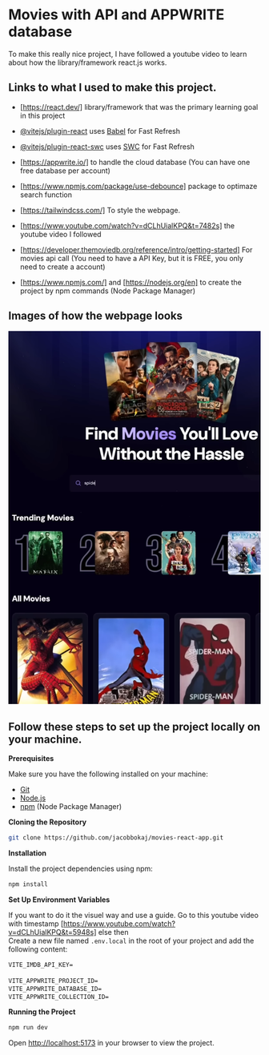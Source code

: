 # Movies with API and APPWRITE database

To make this really nice project, I have followed a youtube video to learn about how the library/framework react.js works. 

## Links to what I used to make this project.

- [https://react.dev/] library/framework that was the primary learning goal in this project
- [@vitejs/plugin-react](https://github.com/vitejs/vite-plugin-react/blob/main/packages/plugin-react/README.md) uses [Babel](https://babeljs.io/) for Fast Refresh
- [@vitejs/plugin-react-swc](https://github.com/vitejs/vite-plugin-react-swc) uses [SWC](https://swc.rs/) for Fast Refresh

- [https://appwrite.io/] to handle the cloud database (You can have one free database per account)
- [https://www.npmjs.com/package/use-debounce] package to optimaze search function
- [https://tailwindcss.com/] To style the webpage.
- [https://www.youtube.com/watch?v=dCLhUialKPQ&t=7482s] the youtube video I followed
- [https://developer.themoviedb.org/reference/intro/getting-started] For movies api call (You need to have a API Key, but it is FREE, you only need to create a account)
- [https://www.npmjs.com/] and [https://nodejs.org/en] to create the project by npm commands (Node Package Manager)
## Images of how the webpage looks

![alt text](Website_example.png)

## Follow these steps to set up the project locally on your machine.

**Prerequisites**

Make sure you have the following installed on your machine:

- [Git](https://git-scm.com/)
- [Node.js](https://nodejs.org/en)
- [npm](https://www.npmjs.com/) (Node Package Manager)

**Cloning the Repository**

```bash
git clone https://github.com/jacobbokaj/movies-react-app.git
```

**Installation**

Install the project dependencies using npm:

```bash
npm install
```

**Set Up Environment Variables**

If you want to do it the visuel way and use a guide. Go to this youtube video with timestamp [https://www.youtube.com/watch?v=dCLhUialKPQ&t=5948s] else then<br>
Create a new file named `.env.local` in the root of your project and add the following content:

```env
VITE_IMDB_API_KEY=

VITE_APPWRITE_PROJECT_ID=
VITE_APPWRITE_DATABASE_ID=
VITE_APPWRITE_COLLECTION_ID=
```

**Running the Project**

```bash
npm run dev
```

Open [http://localhost:5173](http://localhost:5173) in your browser to view the project.

